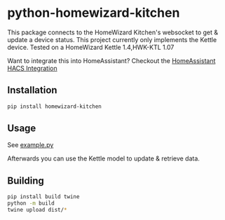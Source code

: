 # python-homewizard-kitchen
This package connects to the HomeWizard Kitchen's websocket to get & update a device status.
This project currently only implements the Kettle device.
Tested on a HomeWizard Kettle 1.4,HWK-KTL 1.07

Want to integrate this into HomeAssistant? Checkout the [HomeAssistant HACS Integration](https://github.com/lesleyxyz/hass-homewizard-kettle/)

## Installation
```bash
pip install homewizard-kitchen
```

## Usage
See [example.py](https://github.com/lesleyxyz/python-homewizard-kitchen/blob/main/example.py)

Afterwards you can use the Kettle model to update & retrieve data.

## Building
```bash
pip install build twine
python -m build
twine upload dist/*
```